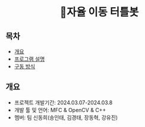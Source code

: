 <div align="center">
<h1>🐢자율 이동 터틀봇</h1>
</div>

## 목차
  - [개요](#개요) 
  - [프로그램 설명](#프로그램-설명)
  - [구동 방식](#구동-방식)

## 개요
- 프로젝트 개발기간: 2024.03.07-2024.03.8
- 개발 툴 및 언어: MFC & OpenCV & C++
- 멤버: 팀 신동희(송인태, 김경태, 장동혁, 강유진)
